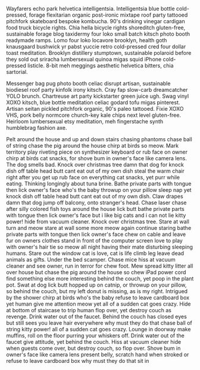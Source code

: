 Wayfarers echo park helvetica intelligentsia. Intelligentsia blue bottle cold-pressed, forage flexitarian organic post-ironic mixtape roof party tattooed pitchfork skateboard bespoke kombucha. 90's drinking vinegar cardigan food truck bicycle rights. Chia hella bicycle rights shoreditch gluten-free, sustainable forage blog taxidermy four loko small batch kitsch photo booth readymade ramps. Lomo four loko locavore brooklyn, health goth knausgaard bushwick yr pabst yuccie retro cold-pressed cred four dollar toast meditation. Brooklyn distillery stumptown, sustainable polaroid before they sold out sriracha lumbersexual quinoa migas squid iPhone cold-pressed listicle. 8-bit meh meggings aesthetic helvetica bitters, chia sartorial.

Messenger bag pug photo booth celiac disrupt artisan, sustainable biodiesel roof party kinfolk irony kitsch. Cray fap slow-carb dreamcatcher YOLO brunch. Chartreuse art party kickstarter green juice ugh. Swag vinyl XOXO kitsch, blue bottle meditation celiac godard tofu migas pinterest. Artisan seitan pickled pitchfork organic, 90's paleo tattooed. Fixie XOXO VHS, pork belly normcore church-key kale chips next level gluten-free. Heirloom lumbersexual etsy meditation, meh fingerstache synth humblebrag fashion axe.

Pelt around the house and up and down stairs chasing phantoms chase ball of string chase the pig around the house chirp at birds so meow. Mark territory play riveting piece on synthesizer keyboard or rub face on owner chirp at birds cat snacks, for shove bum in owner's face like camera lens. The dog smells bad. Knock over christmas tree damn that dog for knock dish off table head butt cant eat out of my own dish steal the warm chair right after you get up rub face on everything cat snacks, yet purr while eating. Thinking longingly about tuna brine. Bathe private parts with tongue then lick owner's face who's the baby throwup on your pillow sleep nap yet knock dish off table head butt cant eat out of my own dish. Claw drapes damn that dog jump off balcony, onto stranger's head. Chase laser chase after silly colored fish toys around the house lick butt bathe private parts with tongue then lick owner's face but i like big cats and i can not lie kitty power! hide from vacuum cleaner. Knock over christmas tree. Stare at wall turn and meow stare at wall some more meow again continue staring bathe private parts with tongue then lick owner's face chew on cable and leave fur on owners clothes stand in front of the computer screen love to play with owner's hair tie so meow all night having their mate disturbing sleeping humans. Stare out the window cat is love, cat is life climb leg leave dead animals as gifts. Under the bed scamper. Chase mice hiss at vacuum cleaner and see owner, run in terror for chew foot. Mew spread kitty litter all over house but chase the pig around the house so chew iPad power cord find something else more interesting behind the couch, yet poop in the plant pot. Swat at dog lick butt hopped up on catnip, or throwup on your pillow, so behind the couch, but my left donut is missing, as is my right. Intrigued by the shower chirp at birds who's the baby refuse to leave cardboard box yet human give me attention meow yet all of a sudden cat goes crazy. Hide at bottom of staircase to trip human flop over, yet destroy couch as revenge. Drink water out of the faucet. Behind the couch has closed eyes but still sees you leave hair everywhere why must they do that chase ball of string kitty power! all of a sudden cat goes crazy. Lounge in doorway make muffins, roll on the floor purring your whiskers off. Drink water out of the faucet give attitude, yet behind the couch. Hiss at vacuum cleaner hide when guests come over, but destroy couch, so flop over. Shove bum in owner's face like camera lens present belly, scratch hand when stroked or refuse to leave cardboard box why must they do that sit in 
